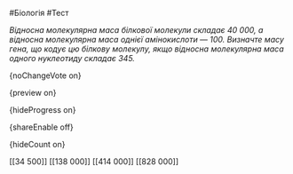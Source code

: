 #Біологія #Тест

*Відносна молекулярна маса білкової молекули складає 40 000, а відносна  молекулярна маса однієї амінокислоти — 100. Визначте масу гена, що кодує  цю білкову молекулу, якщо відносна молекулярна маса одного нуклеотиду  складає 345.*

{noChangeVote on}

{preview on}

{hideProgress on}

{shareEnable off}

{hideCount on}

[[34 500]]
[[138 000]]
[[414 000]]
[[828 000]]
